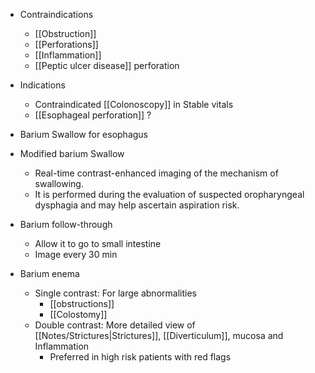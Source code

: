 - Contraindications
	- [[Obstruction]]
	- [[Perforations]]
	- [[Inflammation]] 
	- [[Peptic ulcer disease]] perforation
- Indications
	- Contraindicated [[Colonoscopy]] in Stable vitals 
	- [[Esophageal perforation]] ?

- Barium Swallow for esophagus
- Modified barium Swallow
	- Real-time contrast-enhanced imaging of the mechanism of swallowing. 
	- It is performed during the evaluation of suspected oropharyngeal dysphagia and may help ascertain aspiration risk.
- Barium follow-through
	- Allow it to go to small intestine
	- Image every 30 min 
- Barium enema 
	- Single contrast: For large abnormalities
		- [[obstructions]] 
		- [[Colostomy]] 
	- Double contrast: More detailed view of [[Notes/Strictures|Strictures]], [[Diverticulum]], mucosa and Inflammation
		- Preferred in high risk patients with red flags